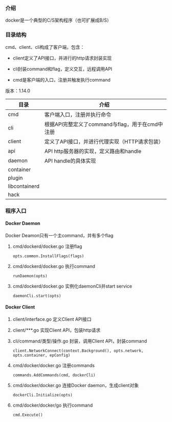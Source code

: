 ### 介绍

docker是一个典型的C/S架构程序（也可扩展成B/S）

### 目录结构

cmd、client、cli构成了客户端，包含：

* client定义了API接口，并进行的http请求封装实现


* cli封装command和flag，定义交互，远程调用API
* cmd是客户端的入口，注册并触发执行command

版本：1.14.0

| 目录            | 介绍                               |
| ------------- | -------------------------------- |
| cmd           | 客户端入口，注册并执行命令                    |
| cli           | 根据API完整定义了command与flag，用于在cmd中注册 |
| client        | 定义了API接口，并进行代理实现（HTTP请求包装）       |
| api           | API http服务器的实现，定义路由和handle       |
| daemon        | API handle的具体实现                  |
| container     |                                  |
| plugin        |                                  |
| libcontainerd |                                  |
| hack          |                                  |

### 程序入口

#### Docker Daemon

Docker Deamon只有一个主command，并有多个flag

1. cmd/dockerd/docker.go 注册flag

   ```
   opts.common.InstallFlags(flags)
   ```

2. cmd/dockerd/docker.go 执行command

   ```
   runDaemon(opts)
   ```

3. cmd/dockerd/docker.go 实例化daemonCli并start service

   ```
   daemonCli.start(opts)
   ```

#### Docker Client

1. client/interface.go  定义Client API接口

2. client/***.go  实现Client API，包装http请求

3. cli/command/类型/操作.go 封装，调用Client API，封装command

   ```
   client.NetworkConnect(context.Background(), opts.network, opts.container, epConfig)
   ```


3. cmd/docker/docker.go 注册commands

   ```
   commands.AddCommands(cmd, dockerCli)
   ```

4. cmd/docker/docker.go 连接Docker daemon，生成client对象

   ```
   dockerCli.Initialize(opts)
   ```

5. cmd/docker/docker/go 执行command

   ```
   cmd.Execute()
   ```